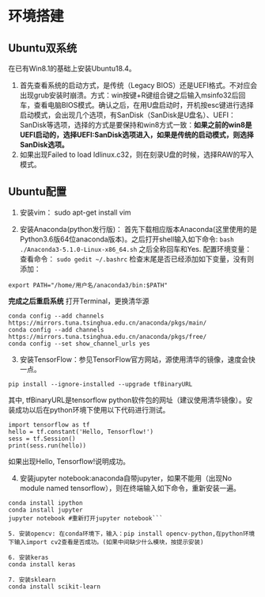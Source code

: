 #  环境搭建

## Ubuntu双系统
在已有Win8.1的基础上安装Ubuntu18.4。
1. 首先查看系统的启动方式，是传统（Legacy BIOS）还是UEFI格式。不对应会出现grub安装时崩溃。方式：win按键+R键组合键之后输入msinfo32后回车，查看电脑BIOS模式。确认之后，在用U盘启动时，开机按esc键进行选择启动模式，会出现几个选项，有SanDisk（SanDisk是U盘名）、UEFI：SanDisk等选项，选择的方式是要保持和win8方式一致：**如果之前的win8是UEFI启动的，选择UEFI:SanDisk选项进入，如果是传统的启动模式，则选择SanDisk选项。**
2. 如果出现Failed to load ldlinux.c32，则在刻录U盘的时候，选择RAW的写入模式。

## Ubuntu配置
1. 安装vim： sudo apt-get install vim

2. 安装Anaconda(python发行版)：
首先下载相应版本Anaconda(这里使用的是Python3.6版64位anaconda版本)。之后打开shell输入如下命令: ```bash ./Anaconda3-5.1.0-Linux-x86_64.sh```
之后全称回车和Yes.
配置环境变量：查看命令：
```sudo gedit ~/.bashrc```
检查末尾是否已经添加如下变量，没有则添加：
```
export PATH="/home/用户名/anaconda3/bin:$PATH"
```
**完成之后重启系统**
打开Terminal，更换清华源
```
conda config --add channels https://mirrors.tuna.tsinghua.edu.cn/anaconda/pkgs/main/
conda config --add channels https://mirrors.tuna.tsinghua.edu.cn/anaconda/pkgs/free/
conda config --set show_channel_urls yes
```

3. 安装TensorFlow：参见TensorFlow官方网站，源使用清华的镜像，速度会快一点。
```
pip install --ignore-installed --upgrade tfBinaryURL
```
其中, tfBinaryURL是tensorflow python软件包的网址（建议使用清华镜像）。安装成功以后在python环境下使用以下代码进行测试。
```
import tensorflow as tf
hello = tf.constant('Hello, Tensorflow!')
sess = tf.Session()
print(sess.run(hello))
```
如果出现Hello, Tensorflow!说明成功。

4. 安装jupyter notebook:anaconda自带jupyter，如果不能用（出现No module named tensorflow），则在终端输入如下命令，重新安装一遍。
```source activate tensorflow #激活tensorflow环境
conda install ipython
conda install jupyter
jupyter notebook #重新打开jupyter notebook```

5. 安装opencv: 在conda环境下，输入：pip install opencv-python,在python环境下输入import cv2查看是否成功。(如果中间缺少什么模块，按提示安装)

6. 安装keras
conda install keras

7. 安装sklearn
conda install scikit-learn




